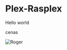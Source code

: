 # Plex-Rasplex

Hello world

cenas

![Roger](https://drive.google.com/file/d/1t5IxA-dMuL2B5agJD8RslnoJqN6N6MCc/view?usp=sharing "Roger")

